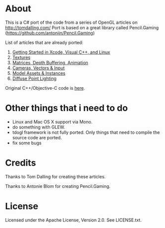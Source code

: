 # About

This is a C# port of the code from a series of OpenGL articles on http://tomdalling.com/
Port is based on a great library called Pencil.Gaming (https://github.com/antonijn/Pencil.Gaming)

List of articles that are already ported:

 1. [Getting Started in Xcode, Visual C++, and Linux](http://tomdalling.com/blog/modern-opengl/01-getting-started-in-xcode-and-visual-cpp/)
 2. [Textures](http://tomdalling.com/blog/modern-opengl/02-textures/)
 3. [Matrices, Depth Buffering, Animation](http://tomdalling.com/blog/modern-opengl/03-matrices-depth-buffering-animation/)
 4. [Cameras, Vectors & Input](http://tomdalling.com/blog/modern-opengl/04-cameras-vectors-and-input/)
 5. [Model Assets & Instances](http://tomdalling.com/blog/modern-opengl/05-model-assets-and-instances/)
 6. [Diffuse Point Lighting](http://tomdalling.com/blog/modern-opengl/06-diffuse-point-lighting/)
 
Original C++/Objective-C code is [here](https://github.com/tomdalling/opengl-series).

# Other things that i need to do
- Linux and Mac OS X support via Mono.
- do something with GLEW.
- tdogl framework is not fully ported. Only things that need to compile the source code are ported.
- fix some bugs

# Credits

Thanks to Tom Dalling for creating these articles. 

Thanks to Antonie Blom for creating Pencil.Gaming.

# License

Licensed under the Apache License, Version 2.0. See LICENSE.txt.
